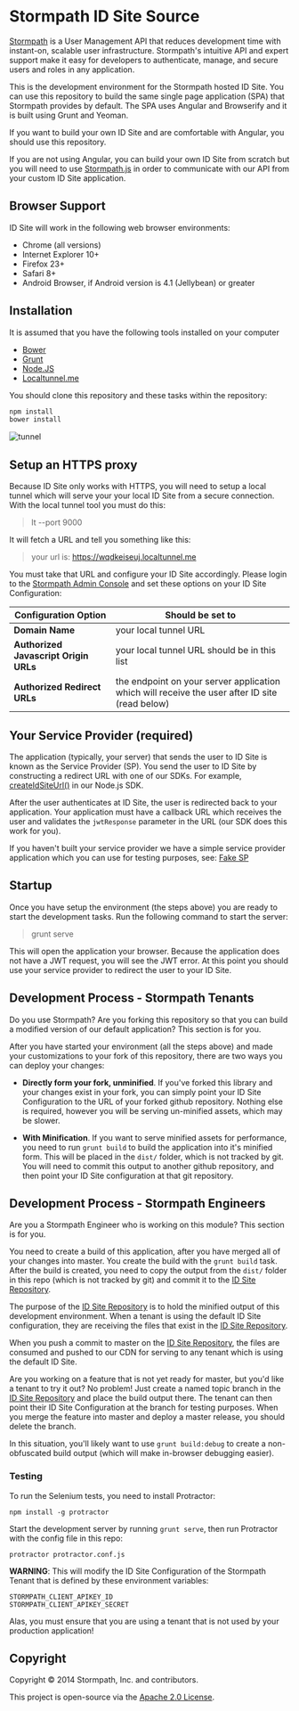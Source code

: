 # Stormpath ID Site Source #

[Stormpath](http://stormpath.com/) is a User Management API that reduces
development time with instant-on, scalable user infrastructure. Stormpath's
intuitive API and expert support make it easy for developers to authenticate,
manage, and secure users and roles in any application.

This is the development environment for the Stormpath hosted ID Site.  You can
use this repository to build the same single page application (SPA) that
Stormpath provides by default.  The SPA uses Angular and Browserify and it is
built using Grunt and Yeoman.

If you want to build your own ID Site and are comfortable with Angular, you should
use this repository.

If you are not using Angular, you can build your own ID Site from scratch
but you will need to use [Stormpath.js][] in order to communicate with our API
from your custom ID Site application.

## Browser Support

ID Site will work in the following web browser environments:

* Chrome (all versions)
* Internet Explorer 10+
* Firefox 23+
* Safari 8+
* Android Browser, if Android version is 4.1 (Jellybean) or greater

## Installation

It is assumed that you have the following tools installed on your computer

* [Bower][]
* [Grunt][]
* [Node.JS][]
* [Localtunnel.me][]

You should clone this repository and these tasks within the repository:

```sh
npm install
bower install
```

![tunnel](https://github.com/stormpath/idsite-src/blob/media/docs_images/idsite_tunnel_dev.png)

## Setup an HTTPS proxy

Because ID Site only works with HTTPS, you will need to setup a local tunnel
which will serve your your local ID Site from a secure connection.  With the
local tunnel tool you must do this:

> lt --port 9000

It will fetch a URL and tell you something like this:

> your url is: https://wqdkeiseuj.localtunnel.me

You must take that URL and configure your ID Site accordingly.  Please login
to the [Stormpath Admin Console][] and set these options on your ID Site
Configuration:

| Configuration Option                   | Should be set to                                                                    |
|----------------------------------------|-------------------------------------------------------------------------------------|
| **Domain Name**                        | your local tunnel URL   |
| **Authorized Javascript Origin URLs**  |  your local tunnel URL should be in this list  |
| **Authorized Redirect URLs**           |  the endpoint on your server application which will receive the user after ID site (read below) |

## Your Service Provider (required)

The application (typically, your server) that sends the user to ID Site is known
as the Service Provider (SP).  You send the user to ID Site by constructing a
redirect URL with one of our SDKs.  For example, [createIdSiteUrl()][] in our
Node.js SDK.

After the user authenticates at ID Site, the user is redirected back to your
application.  Your application must have a callback URL which receives the user
and validates the `jwtResponse` parameter in the URL (our SDK does this work
for you).

If you haven't built your service provider we have a simple service provider
application which you can use for testing purposes, see: [Fake SP][]


## Startup

Once you have setup the environment (the steps above) you are ready to start
the development tasks.  Run the following command to start the server:

> grunt serve

This will open the application your browser.  Because the application does not
have a JWT request, you will see the JWT error.  At this point you should use
your service provider to redirect the user to your ID Site.


## Development Process - Stormpath Tenants

Do you use Stormpath?  Are you forking this repository so that you can build a
modified version of our default application?  This section is for you.

After you have started your environment (all the steps above) and made your
customizations to your fork of this  repository, there are two ways you can
deploy your changes:

* **Directly form your fork, unminified**.  If you've forked this library and your changes
exist in your fork, you can simply point your ID Site Configuration to the URL
of your forked github repository.  Nothing else is required, however you will
be serving un-minified assets, which may be slower.

* **With Minification**.  If you want to serve minified assets for performance,
you need to run `grunt build` to build the application into it's minified form.
This will be placed in the `dist/` folder, which is not tracked by git.  You
will need to commit this output to another github repository, and then point
your ID Site configuration at that git repository.

## Development Process - Stormpath Engineers

Are you a Stormpath Engineer who is working on this module?  This section is
for you.

You need to create a build of this application, after you have merged all of
your changes into master.  You create the build with the `grunt build` task.
After the build is created, you need to copy the output from the `dist/` folder
in this repo (which is not tracked by git) and commit it to the [ID Site Repository][].

The purpose of the [ID Site Repository][] is to hold the minified output of this
development environment.  When a tenant is using the default ID Site configuration,
they are receiving the files that exist in the [ID Site Repository][].

When you push a commit to master on the [ID Site Repository][], the files
are consumed and pushed to our CDN for serving to any tenant which is using the
default ID Site.

Are you working on a feature that is not yet ready for master, but you'd like a
tenant to try it out?  No problem! Just create a named topic branch in the
[ID Site Repository][] and place the build output there.  The tenant can then
point their ID Site Configuration at the branch for testing purposes.  When you
merge the feature into master and deploy a master release, you should delete
the branch.

In this situation, you'll likely want to use `grunt build:debug` to create a
non-obfuscated build output (which will make in-browser debugging easier).


### Testing

To run the Selenium tests, you need to install Protractor:

```
npm install -g protractor
```

Start the development server by running `grunt serve`,
then run Protractor with the config file in this repo:

```
protractor protractor.conf.js
```

**WARNING**: This will modify the ID Site Configuration of the Stormpath Tenant
that is defined by these environment variables:

```
STORMPATH_CLIENT_APIKEY_ID
STORMPATH_CLIENT_APIKEY_SECRET
```
Alas, you must ensure that you are using a tenant that is not used by your
production application!

## Copyright

Copyright &copy; 2014 Stormpath, Inc. and contributors.

This project is open-source via the [Apache 2.0
License](http://www.apache.org/licenses/LICENSE-2.0).

[Bower]: http://bower.io
[createIdSiteUrl()]: https://docs.stormpath.com/nodejs/api/application#createIdSiteUrl
[Fake SP]: https://github.com/robertjd/fakesp
[Grunt]: http://gruntjs.com
[ID Site Repository]: https://github.com/stormpath/idsite
[Localtunnel.me]: http://localtunnel.me/
[Node.JS]: http://nodejs.org
[Stormpath Admin Console]: https://api.stormpath.com
[Stormpath.js]: https://github.com/stormpath/stormpath.js

